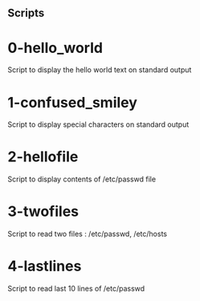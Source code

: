 ## Scripts

# 0-hello_world
Script to display the hello world text on standard output

# 1-confused_smiley
Script to display special characters on standard output

# 2-hellofile
Script to display contents of /etc/passwd file

# 3-twofiles
Script to read two files : /etc/passwd, /etc/hosts

# 4-lastlines
Script to read last 10 lines of /etc/passwd

